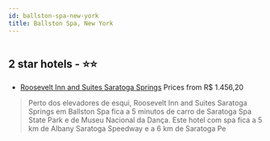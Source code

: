 ```yaml
---
id: ballston-spa-new-york
title: Ballston Spa, New York
---
```


<center><img src="https://i.travelapi.com/hotels/3000000/2240000/2239900/2239866/78b116ba_z.jpg" alt="" /></center>


##  2 star hotels - ⭐️⭐️

-    [Roosevelt Inn and Suites Saratoga Springs](https://www.hurb.com/br/aud/https://www.hurb.com/br/hotels/ballston-spa/roosevelt-inn-and-suites-saratoga-springs-HT-JV9J?cmp=18055) Prices from R$ 1.456,20
   > Perto dos elevadores de esqui, Roosevelt Inn and Suites Saratoga Springs em Ballston Spa fica a 5 minutos de carro de Saratoga Spa State Park e de Museu Nacional da Dança.  Este hotel com spa fica a 5 km de Albany Saratoga Speedway e a 6 km de Saratoga Pe
